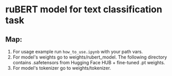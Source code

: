 # ruBERT model for text classification task
## Map:
1. For usage example run <code>how_to_use.ipynb</code> with your path vars.
2. For model's weights go to weights/rubert_model. The following directory contains .safetensors from Hugging Face HUB + fine-tuned .pt weights.
3. For model's tokenizer go to weights/tokenizer.
